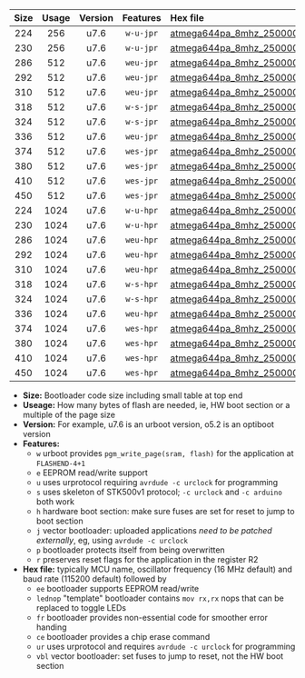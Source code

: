 |Size|Usage|Version|Features|Hex file|
|:-:|:-:|:-:|:-:|:--|
|224|256|u7.6|`w-u-jpr`|[atmega644pa_8mhz_250000bps_ur_vbl.hex](https://raw.githubusercontent.com/stefanrueger/urboot/main//atmega644pa_8mhz_250000bps_ur_vbl.hex)|
|230|256|u7.6|`w-u-jpr`|[atmega644pa_8mhz_250000bps_lednop_ur_vbl.hex](https://raw.githubusercontent.com/stefanrueger/urboot/main//atmega644pa_8mhz_250000bps_lednop_ur_vbl.hex)|
|286|512|u7.6|`weu-jpr`|[atmega644pa_8mhz_250000bps_ee_ur_vbl.hex](https://raw.githubusercontent.com/stefanrueger/urboot/main//atmega644pa_8mhz_250000bps_ee_ur_vbl.hex)|
|292|512|u7.6|`weu-jpr`|[atmega644pa_8mhz_250000bps_ee_lednop_ur_vbl.hex](https://raw.githubusercontent.com/stefanrueger/urboot/main//atmega644pa_8mhz_250000bps_ee_lednop_ur_vbl.hex)|
|310|512|u7.6|`weu-jpr`|[atmega644pa_8mhz_250000bps_ee_lednop_fr_ur_vbl.hex](https://raw.githubusercontent.com/stefanrueger/urboot/main//atmega644pa_8mhz_250000bps_ee_lednop_fr_ur_vbl.hex)|
|318|512|u7.6|`w-s-jpr`|[atmega644pa_8mhz_250000bps_vbl.hex](https://raw.githubusercontent.com/stefanrueger/urboot/main//atmega644pa_8mhz_250000bps_vbl.hex)|
|324|512|u7.6|`w-s-jpr`|[atmega644pa_8mhz_250000bps_lednop_vbl.hex](https://raw.githubusercontent.com/stefanrueger/urboot/main//atmega644pa_8mhz_250000bps_lednop_vbl.hex)|
|336|512|u7.6|`weu-jpr`|[atmega644pa_8mhz_250000bps_ee_lednop_fr_ce_ur_vbl.hex](https://raw.githubusercontent.com/stefanrueger/urboot/main//atmega644pa_8mhz_250000bps_ee_lednop_fr_ce_ur_vbl.hex)|
|374|512|u7.6|`wes-jpr`|[atmega644pa_8mhz_250000bps_ee_vbl.hex](https://raw.githubusercontent.com/stefanrueger/urboot/main//atmega644pa_8mhz_250000bps_ee_vbl.hex)|
|380|512|u7.6|`wes-jpr`|[atmega644pa_8mhz_250000bps_ee_lednop_vbl.hex](https://raw.githubusercontent.com/stefanrueger/urboot/main//atmega644pa_8mhz_250000bps_ee_lednop_vbl.hex)|
|410|512|u7.6|`wes-jpr`|[atmega644pa_8mhz_250000bps_ee_lednop_fr_vbl.hex](https://raw.githubusercontent.com/stefanrueger/urboot/main//atmega644pa_8mhz_250000bps_ee_lednop_fr_vbl.hex)|
|450|512|u7.6|`wes-jpr`|[atmega644pa_8mhz_250000bps_ee_lednop_fr_ce_vbl.hex](https://raw.githubusercontent.com/stefanrueger/urboot/main//atmega644pa_8mhz_250000bps_ee_lednop_fr_ce_vbl.hex)|
|224|1024|u7.6|`w-u-hpr`|[atmega644pa_8mhz_250000bps_ur.hex](https://raw.githubusercontent.com/stefanrueger/urboot/main//atmega644pa_8mhz_250000bps_ur.hex)|
|230|1024|u7.6|`w-u-hpr`|[atmega644pa_8mhz_250000bps_lednop_ur.hex](https://raw.githubusercontent.com/stefanrueger/urboot/main//atmega644pa_8mhz_250000bps_lednop_ur.hex)|
|286|1024|u7.6|`weu-hpr`|[atmega644pa_8mhz_250000bps_ee_ur.hex](https://raw.githubusercontent.com/stefanrueger/urboot/main//atmega644pa_8mhz_250000bps_ee_ur.hex)|
|292|1024|u7.6|`weu-hpr`|[atmega644pa_8mhz_250000bps_ee_lednop_ur.hex](https://raw.githubusercontent.com/stefanrueger/urboot/main//atmega644pa_8mhz_250000bps_ee_lednop_ur.hex)|
|310|1024|u7.6|`weu-hpr`|[atmega644pa_8mhz_250000bps_ee_lednop_fr_ur.hex](https://raw.githubusercontent.com/stefanrueger/urboot/main//atmega644pa_8mhz_250000bps_ee_lednop_fr_ur.hex)|
|318|1024|u7.6|`w-s-hpr`|[atmega644pa_8mhz_250000bps.hex](https://raw.githubusercontent.com/stefanrueger/urboot/main//atmega644pa_8mhz_250000bps.hex)|
|324|1024|u7.6|`w-s-hpr`|[atmega644pa_8mhz_250000bps_lednop.hex](https://raw.githubusercontent.com/stefanrueger/urboot/main//atmega644pa_8mhz_250000bps_lednop.hex)|
|336|1024|u7.6|`weu-hpr`|[atmega644pa_8mhz_250000bps_ee_lednop_fr_ce_ur.hex](https://raw.githubusercontent.com/stefanrueger/urboot/main//atmega644pa_8mhz_250000bps_ee_lednop_fr_ce_ur.hex)|
|374|1024|u7.6|`wes-hpr`|[atmega644pa_8mhz_250000bps_ee.hex](https://raw.githubusercontent.com/stefanrueger/urboot/main//atmega644pa_8mhz_250000bps_ee.hex)|
|380|1024|u7.6|`wes-hpr`|[atmega644pa_8mhz_250000bps_ee_lednop.hex](https://raw.githubusercontent.com/stefanrueger/urboot/main//atmega644pa_8mhz_250000bps_ee_lednop.hex)|
|410|1024|u7.6|`wes-hpr`|[atmega644pa_8mhz_250000bps_ee_lednop_fr.hex](https://raw.githubusercontent.com/stefanrueger/urboot/main//atmega644pa_8mhz_250000bps_ee_lednop_fr.hex)|
|450|1024|u7.6|`wes-hpr`|[atmega644pa_8mhz_250000bps_ee_lednop_fr_ce.hex](https://raw.githubusercontent.com/stefanrueger/urboot/main//atmega644pa_8mhz_250000bps_ee_lednop_fr_ce.hex)|

- **Size:** Bootloader code size including small table at top end
- **Useage:** How many bytes of flash are needed, ie, HW boot section or a multiple of the page size
- **Version:** For example, u7.6 is an urboot version, o5.2 is an optiboot version
- **Features:**
  + `w` urboot provides `pgm_write_page(sram, flash)` for the application at `FLASHEND-4+1`
  + `e` EEPROM read/write support
  + `u` uses urprotocol requiring `avrdude -c urclock` for programming
  + `s` uses skeleton of STK500v1 protocol; `-c urclock` and `-c arduino` both work
  + `h` hardware boot section: make sure fuses are set for reset to jump to boot section
  + `j` vector bootloader: uploaded applications *need to be patched externally*, eg, using `avrdude -c urclock`
  + `p` bootloader protects itself from being overwritten
  + `r` preserves reset flags for the application in the register R2
- **Hex file:** typically MCU name, oscillator frequency (16 MHz default) and baud rate (115200 default) followed by
  + `ee` bootloader supports EEPROM read/write
  + `lednop` "template" bootloader contains `mov rx,rx` nops that can be replaced to toggle LEDs
  + `fr` bootloader provides non-essential code for smoother error handing
  + `ce` bootloader provides a chip erase command
  + `ur` uses urprotocol and requires `avrdude -c urclock` for programming
  + `vbl` vector bootloader: set fuses to jump to reset, not the HW boot section
